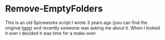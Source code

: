 Remove-EmptyFolders
===================

This is an old Spiceworks script I wrote 3 years ago (you can find the original [here](https://community.spiceworks.com/scripts/show/1735-remove-emptyfolders-ps1)) and recently someone was asking me about it.  When I looked it over I decided it was time for a make-over.